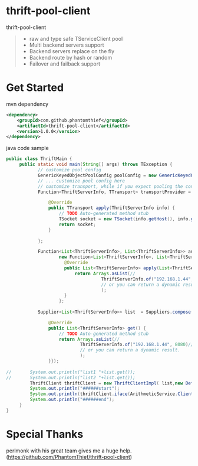 # thrift-pool-client
thrift-pool-client
> * raw and type safe TServiceClient pool
> * Multi backend servers support
> * Backend servers replace on the fly
> * Backend route by hash or random
> * Failover and failback support

# Get Started
mvn dependency

```xml
<dependency>
    <groupId>com.github.phantomthief</groupId>
    <artifactId>thrift-pool-client</artifactId>
    <version>1.0.0</version>
</dependency>
```

java code sample
```java
public class ThriftMain {
	 public static void main(String[] args) throws TException {
	        // customize pool config
	        GenericKeyedObjectPoolConfig poolConfig = new GenericKeyedObjectPoolConfig();
	        // ... customize pool config here
	        // customize transport, while if you expect pooling the connection, you should use TFrameTransport.
	        Function<ThriftServerInfo, TTransport> transportProvider = new Function<ThriftServerInfo, TTransport>() {

				@Override
				public TTransport apply(ThriftServerInfo info) {
					// TODO Auto-generated method stub
					TSocket socket = new TSocket(info.getHost(), info.getPort());
		            return socket;
				}
	            
	        };

	        Function<List<ThriftServerInfo>, List<ThriftServerInfo>> addElementFunction =
			        new Function<List<ThriftServerInfo>, List<ThriftServerInfo>>() {
			          @Override
			          public List<ThriftServerInfo> apply(List<ThriftServerInfo> list) {
			        	  return Arrays.asList(//
					                ThriftServerInfo.of("192.168.1.44", 8080)//
					                // or you can return a dynamic result.
					                );
			          }
			        };
			        
	        Supplier<List<ThriftServerInfo>> list  = Suppliers.compose(addElementFunction, new Supplier<List<ThriftServerInfo>>(){

				@Override
				public List<ThriftServerInfo> get() {
					// TODO Auto-generated method stub
					return Arrays.asList(//
			                ThriftServerInfo.of("192.168.1.44", 8080)//
			                // or you can return a dynamic result.
			                );
				}});
	      
//		 System.out.println("list1 "+list.get());
//		 System.out.println("list2 "+list.get());
		 ThriftClient thriftClient = new ThriftClientImpl( list,new DefaultThriftConnectionPoolImpl(poolConfig, transportProvider));
		 System.out.println("######start");
		 System.out.println(thriftClient.iface(ArithmeticService.Client.class).add(1,99));
		 System.out.println("######end");
	 }
}
```


# Special Thanks

perlmonk with his great team gives me a huge help. (https://github.com/PhantomThief/thrift-pool-client)
